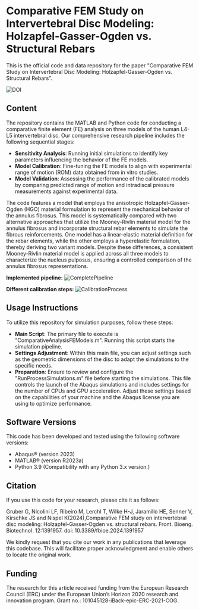 # Comparative FEM Study on Intervertebral Disc Modeling: Holzapfel-Gasser-Ogden vs. Structural Rebars

This is the official code and data repository for the paper "Comparative FEM Study on Intervertebral Disc Modeling: Holzapfel-Gasser-Ogden vs. Structural Rebars". 

![DOI](https://zenodo.org/badge/DOI/10.3389/fbioe.2024.1391957.svg)

## Content

The repository contains the MATLAB and Python code for conducting a comparative finite element (FE) analysis on three models of the human L4-L5 intervertebral disc. Our comprehensive research pipeline includes the following sequential stages:
- **Sensitivity Analysis**: Running initial simulations to identify key parameters influencing the behavior of the FE models.
- **Model Calibration**: Fine-tuning the FE models to align with experimental range of motion (ROM) data obtained from in vitro studies.
- **Model Validation**: Assessing the performance of the calibrated models by comparing predicted range of motion and intradiscal pressure measurements against experimental data.

The code features a model that employs the anisotropic Holzapfel-Gasser-Ogden (HGO) material formulation to represent the mechanical behavior of the annulus fibrosus. This model is systematically compared with two alternative approaches that utilize the Mooney-Rivlin material model for the annulus fibrosus and incorporate structural rebar elements to simulate the fibrous reinforcements. One model has a linear-elastic material definition for the rebar elements, while the other employs a hyperelastic formulation, thereby deriving two variant models. Despite these differences, a consistent Mooney-Rivlin material model is applied across all three models to characterize the nucleus pulposus, ensuring a controlled comparison of the annulus fibrosus representations.

**Implemented pipeline:**
![CompletePipeline](https://github.com/GruberGabriel/ComparativeAnalysisFEModelsIVD/assets/159779728/f55ac76e-2db5-4a95-bfab-2222df425f65)


**Different calibration steps:**
![CalibrationProcess](https://github.com/GruberGabriel/ComparativeAnalysisFEModelsIVD/assets/159779728/dc5911ca-5848-4f87-b240-971eac443e71)

## Usage Instructions
To utilize this repository for simulation purposes, follow these steps:

- **Main Script**: The primary file to execute is "ComparativeAnalysisFEModels.m". Running this script starts the simulation pipeline.
- **Settings Adjustment**: Within this main file, you can adjust settings such as the geometric dimensions of the disc to adapt the simulations to the specific needs.
- **Preparation**: Ensure to review and configure the "RunProcessSimulations.m" file before starting the simulations. This file controls the launch of the Abaqus simulations and includes settings for the number of CPUs and GPU acceleration. Adjust these settings based on the capabilities of your machine and the Abaqus license you are using to optimize performance.

## Software Versions

This code has been developed and tested using the following software versions:

- Abaqus® (version 2023)
- MATLAB® (version R2023a)
- Python 3.9 (Compatibility with any Python 3.x version.)

## Citation

If you use this code for your research, please cite it as follows:

Gruber G, Nicolini LF, Ribeiro M, Lerchl T, Wilke H-J, Jaramillo HE, Senner V, Kirschke JS and Nispel K(2024),Comparative FEM study on intervertebral disc modeling: Holzapfel-Gasser-Ogden vs. structural rebars. Front. Bioeng. Biotechnol. 12:1391957. doi: 10.3389/fbioe.2024.1391957

We kindly request that you cite our work in any publications that leverage this codebase. This will facilitate proper acknowledgment and enable others to locate the original work.


## Funding

The research for this article received funding from the European Research Council (ERC) under the European Union’s Horizon 2020 research and innovation program. Grant no.: 101045128-iBack-epic-ERC-2021-COG.
